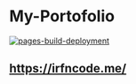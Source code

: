 # My-Portofolio
[![pages-build-deployment](https://github.com/IrfnCode/IrfnCode.github.io/actions/workflows/pages/pages-build-deployment/badge.svg)](https://github.com/IrfnCode/IrfnCode.github.io/actions/workflows/pages/pages-build-deployment)
## https://irfncode.me/
